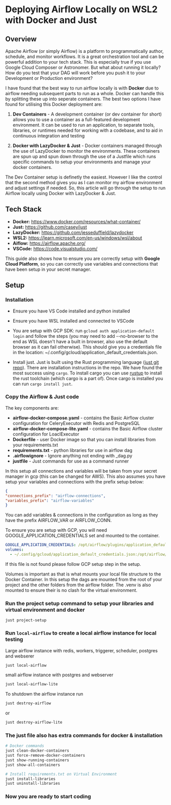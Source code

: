 # Deploying Airflow Locally on WSL2 with Docker and Just

## Overview

Apache Airflow (or simply Airflow) is a platform to programmatically author, schedule, and monitor workflows. It is a great orchestration tool and can be powerful addition to your tech stack. This is especially true if you use Google Cloud Composer or Astronomer. But what about running it locally? How do you test that your DAG will work before you push it to your Development or Production environment?

I have found that the best way to run airflow locally is with **Docker** due to airflow needing subsequent parts to run as a whole. Docker can handle this by splitting these up into seperate containers. The best two options I have found for utilising this Docker deployment are:

1. **Dev Containers** - A development container (or dev container for short) allows you to use a container as a full-featured development environment. It can be used to run an application, to separate tools, libraries, or runtimes needed for working with a codebase, and to aid in continuous integration and testing

2. **Docker with LazyDocker & Just** - Docker containers managed through the use of LazyDocker to monitor the environments. These containers are spun up and spun down through the use of a Justfile which runs specific commands to setup your environments and manage your docker containers.

The Dev Container setup is definetly the easiest. However I like the control that the second method gives you as I can monitor my airflow environment and adjust settings if needed. So, this article will go through the setup to run Airflow locally using Docker with LazyDocker & Just.

## Tech Stack

* **Docker:** https://www.docker.com/resources/what-container/
* **Just:** https://github.com/casey/just
* **LazyDocker:** https://github.com/jesseduffield/lazydocker
* **WSL2:** https://learn.microsoft.com/en-us/windows/wsl/about
* **Aiflow:** https://airflow.apache.org/
* **VSCode:** https://code.visualstudio.com/

This guide also shows how to ensure you are correctly setup with **Google Cloud Platform**, so you can correctly use variables and connections that have been setup in your secret manager.

## Setup

### Installation

* Ensure you have VS Code installed and python installed
  
* Ensure you have WSL installed and connected to VSCode
  
* You are setup with GCP SDK: run `gcloud auth application-default login` and follow the steps (you may need to add --no-browser to the end as WSL doesn't have a built in browser, also use the default browser as it can fail otherwise).
This should give you a credentials file in the location: ~/.config/gcloud/application_default_credentials.json.

* Install just. Just is built using the Rust programming language ([just git repo](https://github.com/casey/just)).
There are installation instructions in the repo. We have found the most success using `cargo`.
To install cargo you can use [rustup](https://rustup.rs/) to install the rust toolchain
(which cargo is a part of). Once cargo is installed you can run `cargo install just`.

### Copy the Airflow & Just code

The key components are:

* **airflow-docker-compose.yaml** - contains the Basic Airflow cluster configuration for CeleryExecutor with Redis and PostgreSQL
* **airflow-docker-compose-lite.yaml** - contains the Basic Airflow cluster configuration for LoaclExecutor
* **Dockerfile** - user Docker image so that you can install libraries from your requirements.txt
* **requirements.txt** - python libraries for use in airflow dag 
* **.airflowignore** - Ignore anything not ending with _dag.py
* **justfile** - Just commands for use as a command runner

In this setup all connections and variables will be taken from your secret manager in gcp (this can be changed for AWS). This also assumes you have setup your variables and connections with the prefix setup below:

```json
{
"connections_prefix": "airflow-connections", 
"variables_prefix": "airflow-variables"
}
```
You can add variables & connections in the configuration as long as they have the prefix AIRFLOW_VAR or AIRFLOW_CONN.

To ensure you are setup with GCP, you will need GOOGLE_APPLICATION_CREDENTIALS set and mounted to the container.

```yaml
GOOGLE_APPLICATION_CREDENTIALS: /opt/airflow/plugins/application_default_credentials.json
volumes:
  - ~/.config/gcloud/application_default_credentials.json:/opt/airflow/plugins/application_default_credentials.json:rw
```

If this file is not found please follow GCP setup step in the setup.

Volumes is important as that is what mounts your local file structure to the Docker Container. In this setup the dags are mounted from the root of your project and the other folders from the airflow folder. The .venv is also mounted to ensure their is no clash for the virtual environment.


### Run the project setup command to setup your libraries and virtual environment and docker

```
just project-setup
```

### Run `local-airflow` to create a local airflow instance for local testing

Large airflow instance with redis, workers, triggerer, scheduler, postgres and webserer
```bash
just local-airflow
```
small airflow instance with postgres and webserver
```bash
just local-airflow-lite
```

To shutdown the airflow instance run
```bash
just destroy-airflow
```
or
```bash
just destroy-airflow-lite
```

### The just file also has extra commands for docker & installation
```bash
# Docker commands
just clean-docker-containers
just force-remove-docker-containers
just show-running-containers
just show-all-containers

# Install requirements.txt on Virtual Environment
just install-libraries
just uninstall-libraries
```

### Now you are ready to start coding
